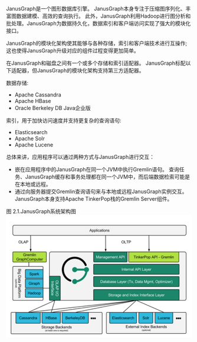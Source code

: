 
JanusGraph是一个图形数据库引擎。 JanusGraph本身专注于压缩图序列化、丰富图数据建模、高效的查询执行。 此外，JanusGraph利用Hadoop进行图分析和批处理。JanusGraph为数据持久化，数据索引和客户端访问实现了强大的模块化接口。

JanusGraph的模块化架构使其能够与各种存储，索引和客户端技术进行互操作; 这也使得JanusGraph升级对应的组件过程变得更加简单。

在JanusGraph和磁盘之间有一个或多个存储和索引适配器。 JanusGraph标配以下适配器，但JanusGraph的模块化架构支持第三方适配器。

数据存储:

* Apache Cassandra
* Apache HBase
* Oracle Berkeley DB Java企业版

索引，用于加快访问速度并支持更复杂的查询语句:

* Elasticsearch
* Apache Solr
* Apache Lucene

总体来讲，应用程序可以通过两种方式与JanusGraph进行交互：

* 嵌在应用程序中的JanusGraph在同一个JVM中执行Gremlin语句。 查询任务、JanusGraph缓存和事务处理都在同一个JVM中，而后端数据检索可能是在本地或远程。
* 通过向服务器提交Gremlin查询语句来与本地或远程JanusGraph实例交互。 JanusGraph本身支持Apache TinkerPop栈的Gremlin Server组件。

图 2.1.JanusGraph系统架构图
![](../img/architecture-layer-diagram.svg)